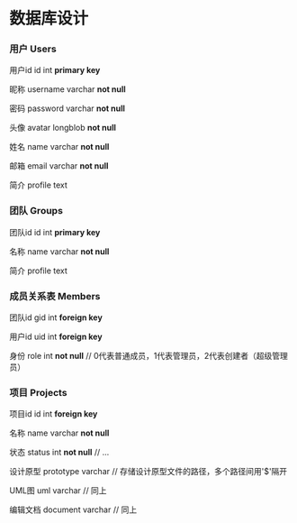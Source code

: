 # 数据库设计

### 用户 Users

用户id id int **primary key**

昵称 username varchar **not null**

密码 password varchar **not null**

头像 avatar longblob **not null**

姓名 name varchar **not null**

邮箱 email varchar **not null**

简介 profile text



### 团队 Groups

团队id id int **primary key**

名称 name varchar **not null**

简介 profile text



### 成员关系表 Members

团队id gid int **foreign key**

用户id uid int **foreign key**

身份 role int **not null** // 0代表普通成员，1代表管理员，2代表创建者（超级管理员）



### 项目 Projects

项目id id int **foreign key**

名称 name varchar **not null**

状态 status int **not null** // ...

设计原型 prototype varchar // 存储设计原型文件的路径，多个路径间用'$'隔开

UML图 uml varchar // 同上

编辑文档 document varchar // 同上